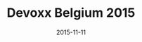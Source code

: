 ---
title: "Devoxx Belgium 2015"
date: 2015-11-11
description:
tags:
- devoxx
series:
-
categories:
- conference
---